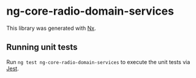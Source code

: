 # ng-core-radio-domain-services

This library was generated with [Nx](https://nx.dev).

## Running unit tests

Run `ng test ng-core-radio-domain-services` to execute the unit tests via [Jest](https://jestjs.io).
